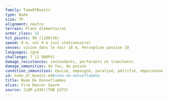 ```yaml
---
family: TomeOfBeasts
type: Nuée
size: TP
alignment: neutre
terrain: Plans élémentaires
armor_class: 15
hit_points: 90 (12d8+36)
speed: 9 m, vol 9 m (vol stationnaire)
senses: vision dans le noir 18 m, Perception passive 10
languages: igné
challenge: 7 (2 900PX)
damage_resistances: contondants, perforants et tranchants
damage_immunities: de feu, de poison
condition_immunities: épuisé, empoigné, paralysé, pétrifié, empoisonné, à terre, entravé, étourdi, inconscient
id: tome_of_beasts.md#nuée-de-danseflammes
title: Nuée De Danseflammes
alias: Fire Dancer Swarm
source: (LDM p326)(TOB p373)
---
```


